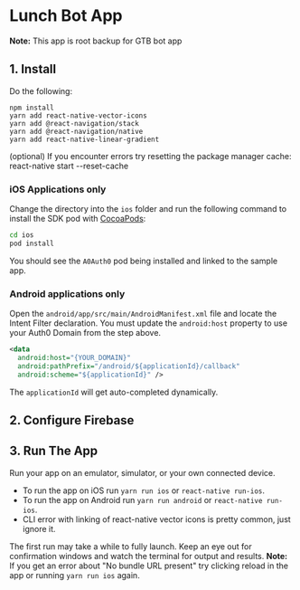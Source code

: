 # Lunch Bot App
**Note:** This app is root backup for GTB bot app

## 1. Install

Do the following:

```
npm install
yarn add react-native-vector-icons
yarn add @react-navigation/stack
yarn add @react-navigation/native
yarn add react-native-linear-gradient
```
(optional) If you encounter errors try resetting the package manager cache:
react-native start --reset-cache

### iOS Applications only

Change the directory into the `ios` folder and run the following command to install the SDK pod with [CocoaPods](https://cocoapods.org/):

```bash
cd ios
pod install
```

You should see the `A0Auth0` pod being installed and linked to the sample app.

### Android applications only

Open the `android/app/src/main/AndroidManifest.xml` file and locate the Intent Filter declaration. You must update the `android:host` property to use your Auth0 Domain from the step above.

```xml
<data
  android:host="{YOUR_DOMAIN}"
  android:pathPrefix="/android/${applicationId}/callback"
  android:scheme="${applicationId}" />
```

The `applicationId` will get auto-completed dynamically.

## 2. Configure Firebase



## 3. Run The App

Run your app on an emulator, simulator, or your own connected device.

- To run the app on iOS run `yarn run ios` or `react-native run-ios`.
- To run the app on Android run `yarn run android` or `react-native run-ios`.
- CLI error with linking of react-native vector icons is pretty common, just ignore it.

The first run may take a while to fully launch. Keep an eye out for confirmation windows and watch the terminal for output and results. 
**Note:** If you get an error about "No bundle URL present" try clicking reload in the app or running `yarn run ios` again. 
